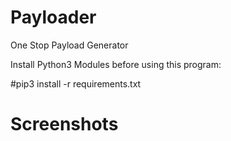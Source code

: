 # Payloader
One Stop Payload Generator

Install Python3 Modules before using this program:

#pip3 install -r requirements.txt


# Screenshots

